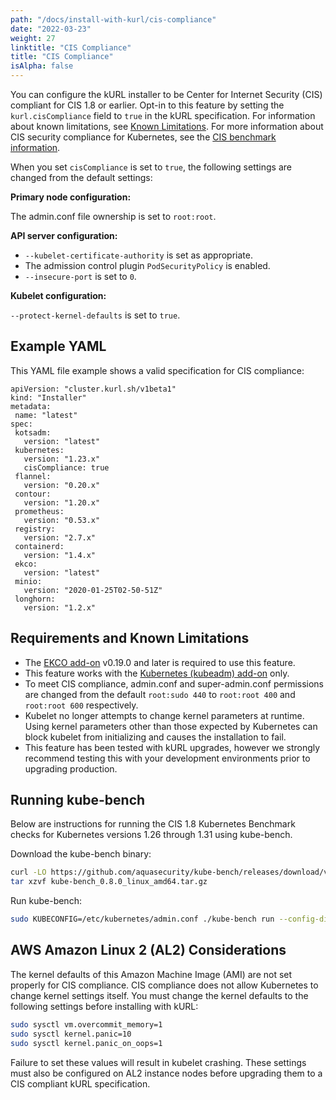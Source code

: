 ```yaml
---
path: "/docs/install-with-kurl/cis-compliance"
date: "2022-03-23"
weight: 27
linktitle: "CIS Compliance"
title: "CIS Compliance"
isAlpha: false
---
```

You can configure the kURL installer to be Center for Internet Security (CIS) compliant for CIS 1.8 or earlier. Opt-in to this feature by setting the `kurl.cisCompliance` field to `true` in the kURL specification. For information about known limitations, see [Known Limitations](#known-limitations). For more information about CIS security compliance for Kubernetes, see the [CIS benchmark information](https://www.cisecurity.org/benchmark/kubernetes).

When you set `cisCompliance` is set to `true`, the following settings are changed from the default settings:

**Primary node configuration:**

The admin.conf file ownership is set to `root:root`.

**API server configuration:**

* `--kubelet-certificate-authority` is set as appropriate.
* The admission control plugin `PodSecurityPolicy` is enabled.
* `--insecure-port` is set to `0`.

**Kubelet configuration:**

`--protect-kernel-defaults` is set to `true`.

## Example YAML

This YAML file example shows a valid specification for CIS compliance:

```
apiVersion: "cluster.kurl.sh/v1beta1"
kind: "Installer"
metadata:
 name: "latest"
spec:
 kotsadm:
   version: "latest"
 kubernetes:
   version: "1.23.x"
   cisCompliance: true
 flannel:
   version: "0.20.x"
 contour:
   version: "1.20.x"
 prometheus:
   version: "0.53.x"
 registry:
   version: "2.7.x"
 containerd:
   version: "1.4.x"
 ekco:
   version: "latest"
 minio:
   version: "2020-01-25T02-50-51Z"
 longhorn:
   version: "1.2.x"

```

## Requirements and Known Limitations

* The [EKCO add-on](/docs/add-ons/ekco) v0.19.0 and later is required to use this feature.
* This feature works with the [Kubernetes (kubeadm) add-on](https://kurl.sh/docs/add-ons/kubernetes) only.
* To meet CIS compliance, admin.conf and super-admin.conf permissions are changed from the default `root:sudo 440` to `root:root 400` and `root:root 600` respectively.
* Kubelet no longer attempts to change kernel parameters at runtime. Using kernel parameters other than those expected by Kubernetes can block kubelet from initializing and causes the installation to fail.
* This feature has been tested with kURL upgrades, however we strongly recommend testing this with your development environments prior to upgrading production.

## Running kube-bench

Below are instructions for running the CIS 1.8 Kubernetes Benchmark checks for Kubernetes versions 1.26 through 1.31 using kube-bench.

Download the kube-bench binary:

```bash
curl -LO https://github.com/aquasecurity/kube-bench/releases/download/v0.8.0/kube-bench_0.8.0_linux_amd64.tar.gz
tar xzvf kube-bench_0.8.0_linux_amd64.tar.gz
```

Run kube-bench:

```bash
sudo KUBECONFIG=/etc/kubernetes/admin.conf ./kube-bench run --config-dir=./cfg --benchmark cis-1.8
```

## AWS Amazon Linux 2 (AL2) Considerations
The kernel defaults of this Amazon Machine Image (AMI) are not set properly for CIS compliance. CIS compliance does not allow Kubernetes to change kernel settings itself. You must change the kernel defaults to the following settings before installing with kURL:

``` bash
sudo sysctl vm.overcommit_memory=1
sudo sysctl kernel.panic=10
sudo sysctl kernel.panic_on_oops=1
```

Failure to set these values will result in kubelet crashing.
These settings must also be configured on AL2 instance nodes before upgrading them to a CIS compliant kURL specification.
